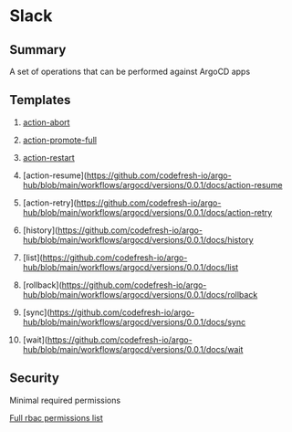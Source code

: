 # Slack

## Summary

A set of operations that can be performed against ArgoCD apps

## Templates

1. [action-abort](https://github.com/codefresh-io/argo-hub/blob/main/workflows/argocd/versions/0.0.1/docs/action-abort.md)

1. [action-promote-full](https://github.com/codefresh-io/argo-hub/blob/main/workflows/argocd/versions/0.0.1/docs/action-promote-full.md)

1. [action-restart](https://github.com/codefresh-io/argo-hub/blob/main/workflows/argocd/versions/0.0.1/docs/action-restart.md)

1. [action-resume](https://github.com/codefresh-io/argo-hub/blob/main/workflows/argocd/versions/0.0.1/docs/action-resume

1. [action-retry](https://github.com/codefresh-io/argo-hub/blob/main/workflows/argocd/versions/0.0.1/docs/action-retry

1. [history](https://github.com/codefresh-io/argo-hub/blob/main/workflows/argocd/versions/0.0.1/docs/history

1. [list](https://github.com/codefresh-io/argo-hub/blob/main/workflows/argocd/versions/0.0.1/docs/list

1. [rollback](https://github.com/codefresh-io/argo-hub/blob/main/workflows/argocd/versions/0.0.1/docs/rollback

1. [sync](https://github.com/codefresh-io/argo-hub/blob/main/workflows/argocd/versions/0.0.1/docs/sync

1. [wait](https://github.com/codefresh-io/argo-hub/blob/main/workflows/argocd/versions/0.0.1/docs/wait

## Security

Minimal required permissions

[Full rbac permissions list](https://github.com/codefresh-io/argo-hub/blob/main/workflows/argocd/versions/0.0.1/rbac.yaml)
